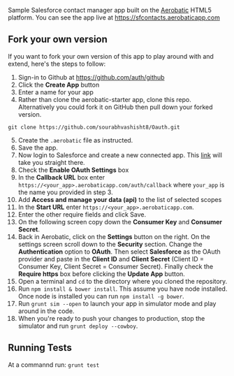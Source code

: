 Sample Salesforce contact manager app built on the [Aerobatic](http://www.aerobatic.io) HTML5 platform. You can see the app live at https://sfcontacts.aerobaticapp.com

## Fork your own version
If you want to fork your own version of this app to play around with and extend, here's the steps to follow:

1. Sign-in to Github at https://github.com/auth/github
2. Click the __Create App__ button
3. Enter a name for your app
4. Rather than clone the aerobatic-starter app, clone this repo. Alternatively you could fork it on GitHub then pull down your forked version.
```
git clone https://github.com/sourabhvashisht8/Oauth.git
```
5. Create the `.aerobatic` file as instructed.
6. Save the app.
7. Now login to Salesforce and create a new connected app. This [link](https://na17.salesforce.com/app/mgmt/forceconnectedapps/forceAppEdit.apexp) will take you straight there.
8. Check the __Enable OAuth Settings__ box
9. In the __Callback URL__ box enter `https://<your_app>.aerobaticapp.com/auth/callback` where `your_app` is the name you provided in step 3.
10. Add __Access and manage your data (api)__ to the list of selected scopes
11. In the __Start URL__ enter `https://<your_app>.aerobaticapp.com`.
12. Enter the other require fields and click Save.
13. On the following screen copy down the __Consumer Key__ and __Consumer Secret__.
14. Back in Aerobatic, click on the __Settings__ button on the right. On the settings screen scroll down to the __Security__ section. Change the __Authentication__ option to __OAuth__. Then select __Salesforce__ as the OAuth provider and paste in the __Client ID__ and __Client Secret__ (Client ID = Consumer Key, Client Secret = Consumer Secret). Finally check the __Require https__ box before clicking the __Update App__ button.
14. Open a terminal and `cd` to the directory where you cloned the repository.
15. Run `npm install & bower install`. This assume you have node installed. Once node is installed you can run `npm install -g bower`.
16. Run `grunt sim --open` to launch your app in simulator mode and play around in the code.
17. When you're ready to push your changes to production, stop the simulator and run `grunt deploy --cowboy`.

## Running Tests
At a commannd run: `grunt test`
